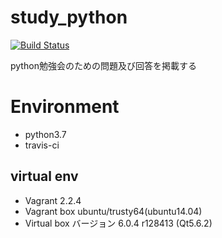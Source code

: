 # study_python
[![Build Status](https://travis-ci.org/AmatsukiUrato/study_python.svg?branch=master)](https://travis-ci.org/AmatsukiUrato/study_python)

python勉強会のための問題及び回答を掲載する

# Environment
- python3.7
- travis-ci

## virtual env
- Vagrant 2.2.4
- Vagrant box ubuntu/trusty64(ubuntu14.04)
- Virtual box バージョン 6.0.4 r128413 (Qt5.6.2)
